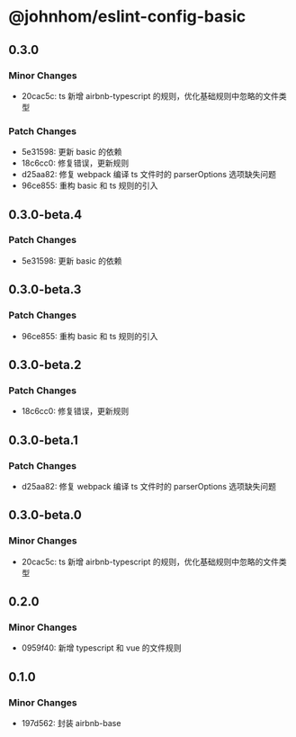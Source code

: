 # @johnhom/eslint-config-basic

## 0.3.0

### Minor Changes

- 20cac5c: ts 新增 airbnb-typescript 的规则，优化基础规则中忽略的文件类型

### Patch Changes

- 5e31598: 更新 basic 的依赖
- 18c6cc0: 修复错误，更新规则
- d25aa82: 修复 webpack 编译 ts 文件时的 parserOptions 选项缺失问题
- 96ce855: 重构 basic 和 ts 规则的引入

## 0.3.0-beta.4

### Patch Changes

- 5e31598: 更新 basic 的依赖

## 0.3.0-beta.3

### Patch Changes

- 96ce855: 重构 basic 和 ts 规则的引入

## 0.3.0-beta.2

### Patch Changes

- 18c6cc0: 修复错误，更新规则

## 0.3.0-beta.1

### Patch Changes

- d25aa82: 修复 webpack 编译 ts 文件时的 parserOptions 选项缺失问题

## 0.3.0-beta.0

### Minor Changes

- 20cac5c: ts 新增 airbnb-typescript 的规则，优化基础规则中忽略的文件类型

## 0.2.0

### Minor Changes

- 0959f40: 新增 typescript 和 vue 的文件规则

## 0.1.0

### Minor Changes

- 197d562: 封装 airbnb-base
